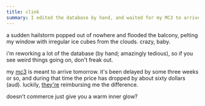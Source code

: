 ```yaml
---
title: clink
summary: I edited the database by hand, and waited for my MC3 to arrive.
---
```


a sudden hailstorm popped out of nowhere and flooded the balcony, pelting my window with irregular ice cubes from the clouds. crazy, baby.

i'm reworking a lot of the database (by hand; amazingly tedious), so if you see weird things going on, don't freak out.

my [mc3](http://www.kodak.com/us/en/digital/cameras/mc3/) is meant to arrive tomorrow. it's been delayed by some three weeks or so, and during that time the price has dropped by about sixty dollars (aud). luckily, [they're](http://www.estore.com.au/) reimbursing me the difference.

doesn't commerce just give you a warm inner glow?
